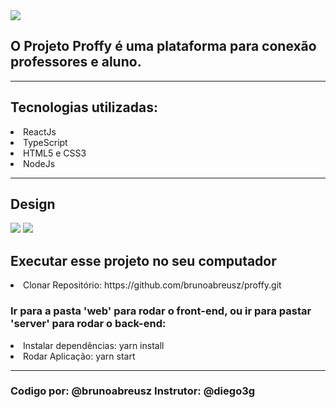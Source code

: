 <img src="https://raw.githubusercontent.com/dxwebster/NLW2-Proffy/master/readme/Home.png">



<h2>O Projeto Proffy é uma plataforma para conexão professores e aluno.</h2>

<hr>
<h2>Tecnologias utilizadas:</h2>

<li>ReactJs</li>
<li>TypeScript</li>
<li>HTML5 e CSS3</li>
<li>NodeJs</li>

<hr>
<h2>Design</h2>


<img src="https://raw.githubusercontent.com/dxwebster/NLW2-Proffy/master/readme/preview-web.png"/>
<img src="https://raw.githubusercontent.com/dxwebster/NLW2-Proffy/master/readme/Formul%C3%A1rio.png"/>
<br>


<h2> Executar esse projeto no seu computador</h2>

<li>Clonar Repositório: https://github.com/brunoabreusz/proffy.git</li>

<h3>Ir para a pasta 'web' para rodar o front-end, ou ir para pastar 'server' para rodar o back-end:</h3>

<li>Instalar dependências: yarn install</li>

<li>Rodar Aplicação:
yarn start</li>

<hr>

<h3>Codigo por:
@brunoabreusz
Instrutor:
@diego3g</h3> 
